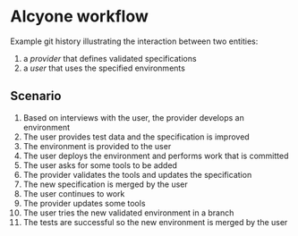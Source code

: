 # Alcyone workflow

Example git history illustrating the interaction between
two entities:
1. a *provider* that defines validated specifications
1. a *user* that uses the specified environments

## Scenario

1. Based on interviews with the user, the provider develops an environment
1. The user provides test data and the specification is improved
1. The environment is provided to the user
1. The user deploys the environment and performs work that is committed
1. The user asks for some tools to be added
1. The provider validates the tools and updates the specification
1. The new specification is merged by the user
1. The user continues to work
1. The provider updates some tools
1. The user tries the new validated environment in a branch
1. The tests are successful so the new environment is merged by the user
